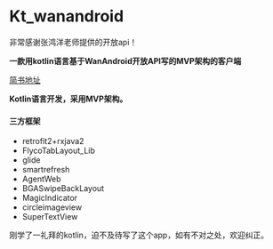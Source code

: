 # Kt_wanandroid

非常感谢张鸿洋老师提供的开放api！

**一款用kotlin语言基于WanAndroid开放API写的MVP架构的客户端**

[简书地址](https://www.jianshu.com/p/5af779835385)

**Kotlin语言开发，采用MVP架构。**

#### 三方框架
* retrofit2+rxjava2
* FlycoTabLayout_Lib
* glide
* smartrefresh
* AgentWeb
* BGASwipeBackLayout
* MagicIndicator
* circleimageview
* SuperTextView

刚学了一礼拜的kotlin，迫不及待写了这个app，如有不对之处，欢迎纠正。
